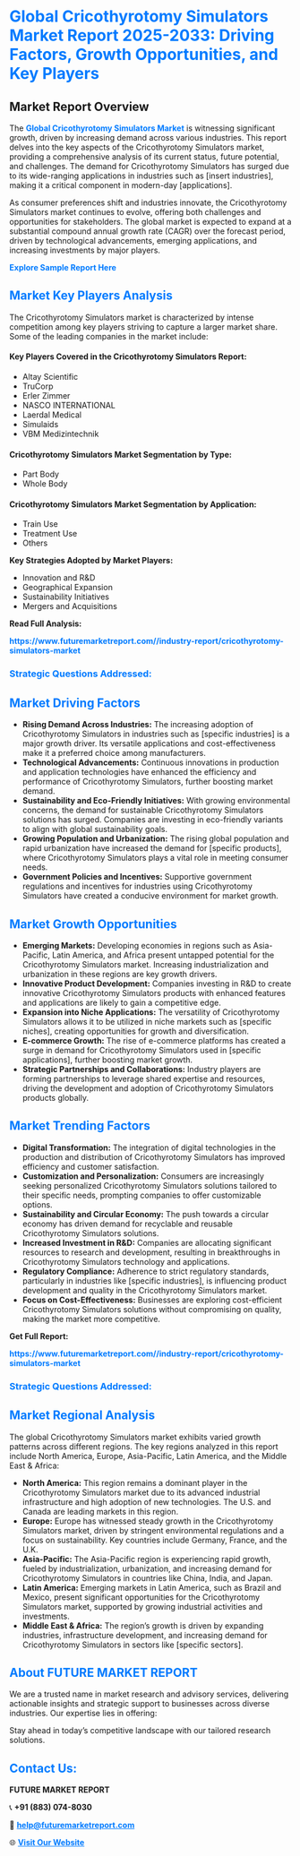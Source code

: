 <h1 style="color: #007BFF;">Global Cricothyrotomy Simulators Market Report 2025-2033: Driving Factors, Growth Opportunities, and Key Players</h1>

<section id="overview">
<h2>Market Report Overview</h2>
<p>The <a href="https://www.futuremarketreport.com//industry-report/cricothyrotomy-simulators-market" style="color: #007BFF; text-decoration: none;"><strong>Global Cricothyrotomy Simulators Market</strong></a> is witnessing significant growth, driven by increasing demand across various industries. This report delves into the key aspects of the Cricothyrotomy Simulators market, providing a comprehensive analysis of its current status, future potential, and challenges. The demand for Cricothyrotomy Simulators has surged due to its wide-ranging applications in industries such as [insert industries], making it a critical component in modern-day [applications].</p>
<p>As consumer preferences shift and industries innovate, the Cricothyrotomy Simulators market continues to evolve, offering both challenges and opportunities for stakeholders. The global market is expected to expand at a substantial compound annual growth rate (CAGR) over the forecast period, driven by technological advancements, emerging applications, and increasing investments by major players.</p>
</section>

<section id="overview">
<p><a href="https://www.futuremarketreport.com//request-sample/reportId=77690" style="color: #007BFF; text-decoration: none;"><strong>Explore Sample Report Here</strong></a></p>
</section>

<section id="key-players">
<h2 style="color: #007BFF;">Market Key Players Analysis</h2>
<p>The Cricothyrotomy Simulators market is characterized by intense competition among key players striving to capture a larger market share. Some of the leading companies in the market include:</p>
<h4>Key Players Covered in the Cricothyrotomy Simulators Report:</h4>
<ul><li>Altay Scientific</li><li>TruCorp</li><li>Erler Zimmer</li><li>NASCO INTERNATIONAL</li><li>Laerdal Medical</li><li>Simulaids</li><li>VBM Medizintechnik</li></ul>
<h4>Cricothyrotomy Simulators Market Segmentation by Type:</h4>
<ul><li>Part Body</li><li>Whole Body</li></ul>

<h4>Cricothyrotomy Simulators Market Segmentation by Application:</h4>
<ul><li>Train Use</li><li>Treatment Use</li><li>Others</li></ul>
<p><strong>Key Strategies Adopted by Market Players:</strong></p>
<ul>
<li>Innovation and R&D</li>
<li>Geographical Expansion</li>
<li>Sustainability Initiatives</li>
<li>Mergers and Acquisitions</li>
</ul>
</section>

<section>
<p><strong>Read Full Analysis: </strong></p><a href="https://www.futuremarketreport.com//industry-report/cricothyrotomy-simulators-market" style="color: #007BFF; text-decoration: none;"><strong>https://www.futuremarketreport.com//industry-report/cricothyrotomy-simulators-market</strong></a>
<h3 style="color: #007BFF;">Strategic Questions Addressed:</h3>
</section>

<section id="driving-factors">
<h2 style="color: #007BFF;">Market Driving Factors</h2>
<ul>
<li><strong>Rising Demand Across Industries:</strong> The increasing adoption of Cricothyrotomy Simulators in industries such as [specific industries] is a major growth driver. Its versatile applications and cost-effectiveness make it a preferred choice among manufacturers.</li>
<li><strong>Technological Advancements:</strong> Continuous innovations in production and application technologies have enhanced the efficiency and performance of Cricothyrotomy Simulators, further boosting market demand.</li>
<li><strong>Sustainability and Eco-Friendly Initiatives:</strong> With growing environmental concerns, the demand for sustainable Cricothyrotomy Simulators solutions has surged. Companies are investing in eco-friendly variants to align with global sustainability goals.</li>
<li><strong>Growing Population and Urbanization:</strong> The rising global population and rapid urbanization have increased the demand for [specific products], where Cricothyrotomy Simulators plays a vital role in meeting consumer needs.</li>
<li><strong>Government Policies and Incentives:</strong> Supportive government regulations and incentives for industries using Cricothyrotomy Simulators have created a conducive environment for market growth.</li>
</ul>
</section>

<section id="growth-opportunities">
<h2 style="color: #007BFF;">Market Growth Opportunities</h2>
<ul>
<li><strong>Emerging Markets:</strong> Developing economies in regions such as Asia-Pacific, Latin America, and Africa present untapped potential for the Cricothyrotomy Simulators market. Increasing industrialization and urbanization in these regions are key growth drivers.</li>
<li><strong>Innovative Product Development:</strong> Companies investing in R&D to create innovative Cricothyrotomy Simulators products with enhanced features and applications are likely to gain a competitive edge.</li>
<li><strong>Expansion into Niche Applications:</strong> The versatility of Cricothyrotomy Simulators allows it to be utilized in niche markets such as [specific niches], creating opportunities for growth and diversification.</li>
<li><strong>E-commerce Growth:</strong> The rise of e-commerce platforms has created a surge in demand for Cricothyrotomy Simulators used in [specific applications], further boosting market growth.</li>
<li><strong>Strategic Partnerships and Collaborations:</strong> Industry players are forming partnerships to leverage shared expertise and resources, driving the development and adoption of Cricothyrotomy Simulators products globally.</li>
</ul>
</section>

<section id="trending-factors">
<h2 style="color: #007BFF;">Market Trending Factors</h2>
<ul>
<li><strong>Digital Transformation:</strong> The integration of digital technologies in the production and distribution of Cricothyrotomy Simulators has improved efficiency and customer satisfaction.</li>
<li><strong>Customization and Personalization:</strong> Consumers are increasingly seeking personalized Cricothyrotomy Simulators solutions tailored to their specific needs, prompting companies to offer customizable options.</li>
<li><strong>Sustainability and Circular Economy:</strong> The push towards a circular economy has driven demand for recyclable and reusable Cricothyrotomy Simulators solutions.</li>
<li><strong>Increased Investment in R&D:</strong> Companies are allocating significant resources to research and development, resulting in breakthroughs in Cricothyrotomy Simulators technology and applications.</li>
<li><strong>Regulatory Compliance:</strong> Adherence to strict regulatory standards, particularly in industries like [specific industries], is influencing product development and quality in the Cricothyrotomy Simulators market.</li>
<li><strong>Focus on Cost-Effectiveness:</strong> Businesses are exploring cost-efficient Cricothyrotomy Simulators solutions without compromising on quality, making the market more competitive.</li>
</ul>
</section>

<section>
<p><strong>Get Full Report: </strong></p><a href="https://www.futuremarketreport.com//industry-report/cricothyrotomy-simulators-market" style="color: #007BFF; text-decoration: none;"><strong>https://www.futuremarketreport.com//industry-report/cricothyrotomy-simulators-market</strong></a>
<h3 style="color: #007BFF;">Strategic Questions Addressed:</h3>
</section>


<section id="regional-analysis">
<h2 style="color: #007BFF;">Market Regional Analysis</h2>
<p>The global Cricothyrotomy Simulators market exhibits varied growth patterns across different regions. The key regions analyzed in this report include North America, Europe, Asia-Pacific, Latin America, and the Middle East & Africa:</p>
<ul>
<li><strong>North America:</strong> This region remains a dominant player in the Cricothyrotomy Simulators market due to its advanced industrial infrastructure and high adoption of new technologies. The U.S. and Canada are leading markets in this region.</li>
<li><strong>Europe:</strong> Europe has witnessed steady growth in the Cricothyrotomy Simulators market, driven by stringent environmental regulations and a focus on sustainability. Key countries include Germany, France, and the U.K.</li>
<li><strong>Asia-Pacific:</strong> The Asia-Pacific region is experiencing rapid growth, fueled by industrialization, urbanization, and increasing demand for Cricothyrotomy Simulators in countries like China, India, and Japan.</li>
<li><strong>Latin America:</strong> Emerging markets in Latin America, such as Brazil and Mexico, present significant opportunities for the Cricothyrotomy Simulators market, supported by growing industrial activities and investments.</li>
<li><strong>Middle East & Africa:</strong> The region’s growth is driven by expanding industries, infrastructure development, and increasing demand for Cricothyrotomy Simulators in sectors like [specific sectors].</li>
</ul>
</section>

<footer>
<h2 style="color: #007BFF;">About FUTURE MARKET REPORT</h2>
<p>We are a trusted name in market research and advisory services, delivering actionable insights and strategic support to businesses across diverse industries. Our expertise lies in offering:</p>

<p>Stay ahead in today’s competitive landscape with our tailored research solutions.</p>

<h2 style="color: #007BFF;">Contact Us:</h2>
<p><strong>FUTURE MARKET REPORT</strong></p>
<p>📞 <strong>+91 (883) 074-8030</strong></p>
<p>📧 <strong><a href="mailto:help@futuremarketreport.com" style="color: #007BFF;">help@futuremarketreport.com</a></strong></p>
<p>🌐 <strong><a href="https://www.futuremarketreport.com/" style="color: #007BFF;">Visit Our Website</a></strong></p>
</footer>